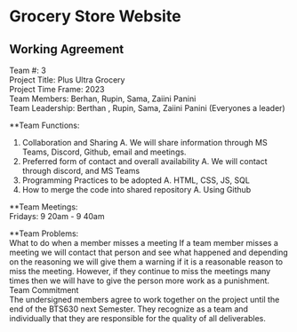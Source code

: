 # Grocery Store Website

## Working Agreement
Team #: 3  
Project Title: Plus Ultra Grocery   
Project Time Frame: 2023  
Team Members: Berhan, Rupin, Sama, Zaiini Panini   
Team Leadership: Berthan , Rupin, Sama,  Zaiini Panini (Everyones a leader)  

**Team Functions:   
1. Collaboration and Sharing 
A. We will share information through MS Teams, Discord, Github, email and meetings.  
2. Preferred form of contact and overall availability
A.  We will contact through discord, and MS Teams   
3. Programming Practices to be adopted
A.  HTML, CSS, JS, SQL  
4. How to merge the code into shared repository
A. Using Github  

**Team Meetings:  
Fridays: 9 20am - 9 40am  

**Team Problems:     
What to do when a member misses a meeting
If a team member misses a meeting we will contact that person and see what happened and depending on the reasoning we will give them a warning if it is a reasonable   reason to miss the meeting. However, if they continue to miss the meetings many times then we will have to give the person more work as a punishment.  
Team Commitment  
The undersigned members agree to work together on the project until the end of the BTS630 next Semester.  They recognize as a team and individually that they are responsible for the quality of all deliverables.


